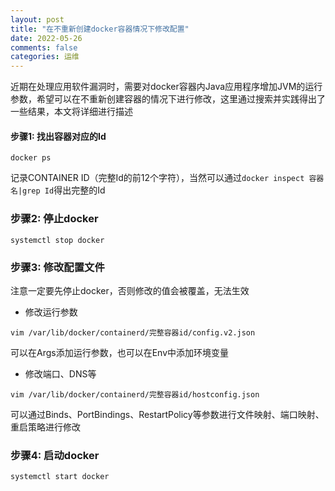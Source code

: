 ```yaml
---
layout: post
title: "在不重新创建docker容器情况下修改配置"
date: 2022-05-26
comments: false
categories: 运维
---
```


近期在处理应用软件漏洞时，需要对docker容器内Java应用程序增加JVM的运行参数，希望可以在不重新创建容器的情况下进行修改，这里通过搜索并实践得出了一些结果，本文将详细进行描述


#### 步骤1: 找出容器对应的Id

```
docker ps
```
记录CONTAINER ID（完整Id的前12个字符），当然可以通过`docker inspect 容器名|grep Id`得出完整的Id

### 步骤2: 停止docker
```
systemctl stop docker
```

### 步骤3: 修改配置文件

注意一定要先停止docker，否则修改的值会被覆盖，无法生效

* 修改运行参数
```
vim /var/lib/docker/containerd/完整容器id/config.v2.json
```
可以在Args添加运行参数，也可以在Env中添加环境变量

* 修改端口、DNS等

```
vim /var/lib/docker/containerd/完整容器id/hostconfig.json
```
可以通过Binds、PortBindings、RestartPolicy等参数进行文件映射、端口映射、重启策略进行修改

### 步骤4: 启动docker

```
systemctl start docker
```
